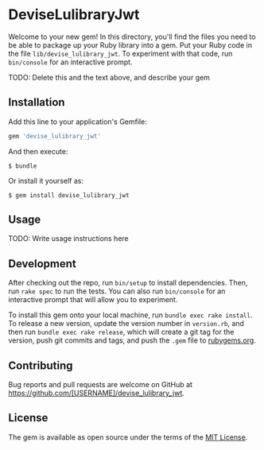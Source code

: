 # DeviseLulibraryJwt

Welcome to your new gem! In this directory, you'll find the files you need to be able to package up your Ruby library into a gem. Put your Ruby code in the file `lib/devise_lulibrary_jwt`. To experiment with that code, run `bin/console` for an interactive prompt.

TODO: Delete this and the text above, and describe your gem

## Installation

Add this line to your application's Gemfile:

```ruby
gem 'devise_lulibrary_jwt'
```

And then execute:

    $ bundle

Or install it yourself as:

    $ gem install devise_lulibrary_jwt

## Usage

TODO: Write usage instructions here

## Development

After checking out the repo, run `bin/setup` to install dependencies. Then, run `rake spec` to run the tests. You can also run `bin/console` for an interactive prompt that will allow you to experiment.

To install this gem onto your local machine, run `bundle exec rake install`. To release a new version, update the version number in `version.rb`, and then run `bundle exec rake release`, which will create a git tag for the version, push git commits and tags, and push the `.gem` file to [rubygems.org](https://rubygems.org).

## Contributing

Bug reports and pull requests are welcome on GitHub at https://github.com/[USERNAME]/devise_lulibrary_jwt.


## License

The gem is available as open source under the terms of the [MIT License](http://opensource.org/licenses/MIT).


